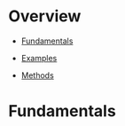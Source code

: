 # Overview

- [Fundamentals](/ekg-docs/checkbox/#fundamentals)

- [Examples](/ekg-docs/checkbox/#examples)

- [Methods](/ekg-docs/checkbox/#methods)

# Fundamentals
